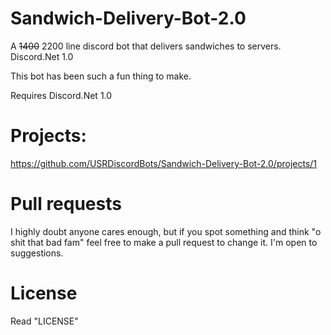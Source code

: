 # Sandwich-Delivery-Bot-2.0
A ~~1400~~ 2200 line discord bot that delivers sandwiches to servers. Discord.Net 1.0 

This bot has been such a fun thing to make.

Requires Discord.Net 1.0

# Projects:
https://github.com/USRDiscordBots/Sandwich-Delivery-Bot-2.0/projects/1

# Pull requests
I highly doubt anyone cares enough, but if you spot something and think "o shit that bad fam" feel free to make a pull request to change it. I'm open to suggestions.

# License
 Read "LICENSE"
